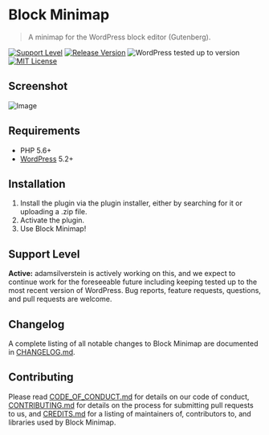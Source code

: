 # Block Minimap

> A minimap for the WordPress block editor (Gutenberg).

[![Support Level](https://img.shields.io/badge/support-active-green.svg)](#support-level) [![Release Version](https://img.shields.io/github/release/adamsilverstein/block-minimap.svg)](https://github.com/adamsilverstein/block-minimap/releases/latest) ![WordPress tested up to version](https://img.shields.io/badge/WordPress-v5.2%20tested-success.svg) [![MIT License](https://img.shields.io/github/license/adamsilverstein/block-minimap.svg)](https://github.com/adamsilverstein/block-minimap/blob/master/LICENSE.md)

## Screenshot

![Image](https://cl.ly/5dd7d76915ba/Add_New_Post_9_Develop_WordPress__WordPress_2019-10-10_23-45-34.jpg)

## Requirements

* PHP 5.6+
* [WordPress](http://wordpress.org/) 5.2+

## Installation

1. Install the plugin via the plugin installer, either by searching for it or uploading a .zip file.
1. Activate the plugin.
1. Use Block Minimap!

## Support Level

**Active:** adamsilverstein is actively working on this, and we expect to continue work for the foreseeable future including keeping tested up to the most recent version of WordPress.  Bug reports, feature requests, questions, and pull requests are welcome.

## Changelog

A complete listing of all notable changes to Block Minimap are documented in [CHANGELOG.md](https://github.com/adamsilverstein/block-minimap/blob/master/CHANGELOG.md).

## Contributing

Please read [CODE_OF_CONDUCT.md](https://github.com/adamsilverstein/block-minimap/blob/master/CODE_OF_CONDUCT.md) for details on our code of conduct, [CONTRIBUTING.md](https://github.com/adamsilverstein/block-minimap/blob/master/CONTRIBUTING.md) for details on the process for submitting pull requests to us, and [CREDITS.md](https://github.com/adamsilverstein/block-minimap/blob/master/CREDITS.md) for a listing of maintainers of, contributors to, and libraries used by Block Minimap.
